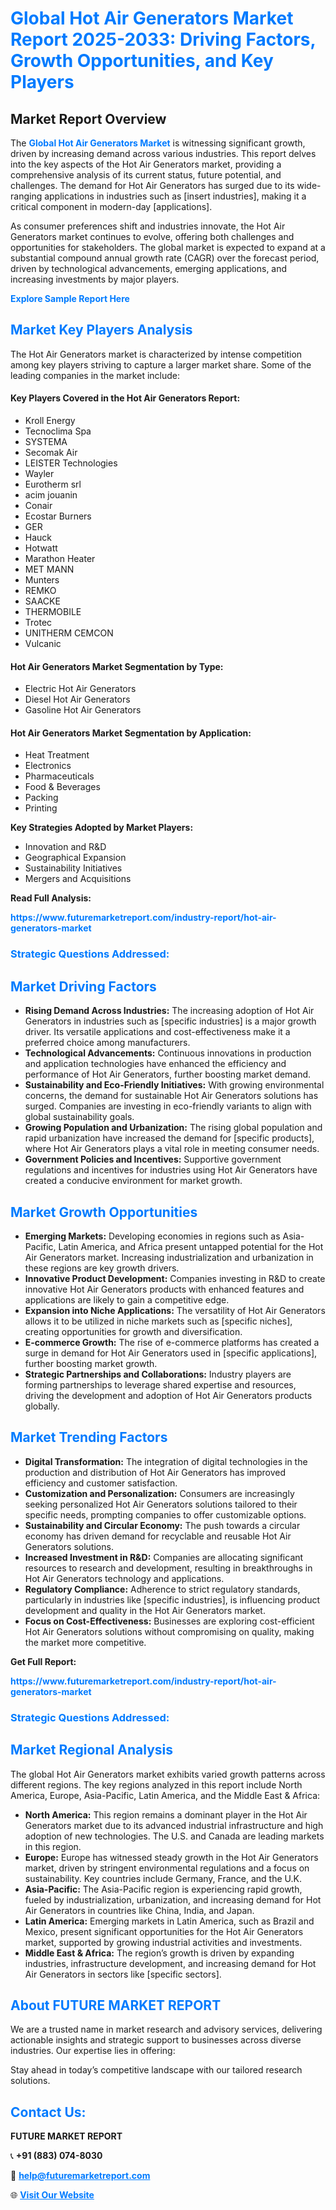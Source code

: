 <h1 style="color: #007BFF;">Global Hot Air Generators Market Report 2025-2033: Driving Factors, Growth Opportunities, and Key Players</h1>

<section id="overview">
<h2>Market Report Overview</h2>
<p>The <a href="https://www.futuremarketreport.com/industry-report/hot-air-generators-market" style="color: #007BFF; text-decoration: none;"><strong>Global Hot Air Generators Market</strong></a> is witnessing significant growth, driven by increasing demand across various industries. This report delves into the key aspects of the Hot Air Generators market, providing a comprehensive analysis of its current status, future potential, and challenges. The demand for Hot Air Generators has surged due to its wide-ranging applications in industries such as [insert industries], making it a critical component in modern-day [applications].</p>
<p>As consumer preferences shift and industries innovate, the Hot Air Generators market continues to evolve, offering both challenges and opportunities for stakeholders. The global market is expected to expand at a substantial compound annual growth rate (CAGR) over the forecast period, driven by technological advancements, emerging applications, and increasing investments by major players.</p>
</section>

<section id="overview">
<p><a href="https://www.futuremarketreport.com/request-sample/reportId=83047" style="color: #007BFF; text-decoration: none;"><strong>Explore Sample Report Here</strong></a></p>
</section>

<section id="key-players">
<h2 style="color: #007BFF;">Market Key Players Analysis</h2>
<p>The Hot Air Generators market is characterized by intense competition among key players striving to capture a larger market share. Some of the leading companies in the market include:</p>
<h4>Key Players Covered in the Hot Air Generators Report:</h4>
<ul><li>Kroll Energy</li><li>Tecnoclima Spa</li><li>SYSTEMA</li><li>Secomak Air</li><li>LEISTER Technologies</li><li>Wayler</li><li>Eurotherm srl</li><li>acim jouanin</li><li>Conair</li><li>Ecostar Burners</li><li>GER</li><li>Hauck</li><li>Hotwatt</li><li>Marathon Heater</li><li>MET MANN</li><li>Munters</li><li>REMKO</li><li>SAACKE</li><li>THERMOBILE</li><li>Trotec</li><li>UNITHERM CEMCON</li><li>Vulcanic</li></ul>
<h4>Hot Air Generators Market Segmentation by Type:</h4>
<ul><li>Electric Hot Air Generators</li><li>Diesel Hot Air Generators</li><li>Gasoline Hot Air Generators</li></ul>

<h4>Hot Air Generators Market Segmentation by Application:</h4>
<ul><li>Heat Treatment</li><li>Electronics</li><li>Pharmaceuticals</li><li>Food &amp; Beverages</li><li>Packing</li><li>Printing</li></ul>
<p><strong>Key Strategies Adopted by Market Players:</strong></p>
<ul>
<li>Innovation and R&D</li>
<li>Geographical Expansion</li>
<li>Sustainability Initiatives</li>
<li>Mergers and Acquisitions</li>
</ul>
</section>

<section>
<p><strong>Read Full Analysis: </strong></p><a href="https://www.futuremarketreport.com/industry-report/hot-air-generators-market" style="color: #007BFF; text-decoration: none;"><strong>https://www.futuremarketreport.com/industry-report/hot-air-generators-market</strong></a>
<h3 style="color: #007BFF;">Strategic Questions Addressed:</h3>
</section>

<section id="driving-factors">
<h2 style="color: #007BFF;">Market Driving Factors</h2>
<ul>
<li><strong>Rising Demand Across Industries:</strong> The increasing adoption of Hot Air Generators in industries such as [specific industries] is a major growth driver. Its versatile applications and cost-effectiveness make it a preferred choice among manufacturers.</li>
<li><strong>Technological Advancements:</strong> Continuous innovations in production and application technologies have enhanced the efficiency and performance of Hot Air Generators, further boosting market demand.</li>
<li><strong>Sustainability and Eco-Friendly Initiatives:</strong> With growing environmental concerns, the demand for sustainable Hot Air Generators solutions has surged. Companies are investing in eco-friendly variants to align with global sustainability goals.</li>
<li><strong>Growing Population and Urbanization:</strong> The rising global population and rapid urbanization have increased the demand for [specific products], where Hot Air Generators plays a vital role in meeting consumer needs.</li>
<li><strong>Government Policies and Incentives:</strong> Supportive government regulations and incentives for industries using Hot Air Generators have created a conducive environment for market growth.</li>
</ul>
</section>

<section id="growth-opportunities">
<h2 style="color: #007BFF;">Market Growth Opportunities</h2>
<ul>
<li><strong>Emerging Markets:</strong> Developing economies in regions such as Asia-Pacific, Latin America, and Africa present untapped potential for the Hot Air Generators market. Increasing industrialization and urbanization in these regions are key growth drivers.</li>
<li><strong>Innovative Product Development:</strong> Companies investing in R&D to create innovative Hot Air Generators products with enhanced features and applications are likely to gain a competitive edge.</li>
<li><strong>Expansion into Niche Applications:</strong> The versatility of Hot Air Generators allows it to be utilized in niche markets such as [specific niches], creating opportunities for growth and diversification.</li>
<li><strong>E-commerce Growth:</strong> The rise of e-commerce platforms has created a surge in demand for Hot Air Generators used in [specific applications], further boosting market growth.</li>
<li><strong>Strategic Partnerships and Collaborations:</strong> Industry players are forming partnerships to leverage shared expertise and resources, driving the development and adoption of Hot Air Generators products globally.</li>
</ul>
</section>

<section id="trending-factors">
<h2 style="color: #007BFF;">Market Trending Factors</h2>
<ul>
<li><strong>Digital Transformation:</strong> The integration of digital technologies in the production and distribution of Hot Air Generators has improved efficiency and customer satisfaction.</li>
<li><strong>Customization and Personalization:</strong> Consumers are increasingly seeking personalized Hot Air Generators solutions tailored to their specific needs, prompting companies to offer customizable options.</li>
<li><strong>Sustainability and Circular Economy:</strong> The push towards a circular economy has driven demand for recyclable and reusable Hot Air Generators solutions.</li>
<li><strong>Increased Investment in R&D:</strong> Companies are allocating significant resources to research and development, resulting in breakthroughs in Hot Air Generators technology and applications.</li>
<li><strong>Regulatory Compliance:</strong> Adherence to strict regulatory standards, particularly in industries like [specific industries], is influencing product development and quality in the Hot Air Generators market.</li>
<li><strong>Focus on Cost-Effectiveness:</strong> Businesses are exploring cost-efficient Hot Air Generators solutions without compromising on quality, making the market more competitive.</li>
</ul>
</section>

<section>
<p><strong>Get Full Report: </strong></p><a href="https://www.futuremarketreport.com/industry-report/hot-air-generators-market" style="color: #007BFF; text-decoration: none;"><strong>https://www.futuremarketreport.com/industry-report/hot-air-generators-market</strong></a>
<h3 style="color: #007BFF;">Strategic Questions Addressed:</h3>
</section>


<section id="regional-analysis">
<h2 style="color: #007BFF;">Market Regional Analysis</h2>
<p>The global Hot Air Generators market exhibits varied growth patterns across different regions. The key regions analyzed in this report include North America, Europe, Asia-Pacific, Latin America, and the Middle East & Africa:</p>
<ul>
<li><strong>North America:</strong> This region remains a dominant player in the Hot Air Generators market due to its advanced industrial infrastructure and high adoption of new technologies. The U.S. and Canada are leading markets in this region.</li>
<li><strong>Europe:</strong> Europe has witnessed steady growth in the Hot Air Generators market, driven by stringent environmental regulations and a focus on sustainability. Key countries include Germany, France, and the U.K.</li>
<li><strong>Asia-Pacific:</strong> The Asia-Pacific region is experiencing rapid growth, fueled by industrialization, urbanization, and increasing demand for Hot Air Generators in countries like China, India, and Japan.</li>
<li><strong>Latin America:</strong> Emerging markets in Latin America, such as Brazil and Mexico, present significant opportunities for the Hot Air Generators market, supported by growing industrial activities and investments.</li>
<li><strong>Middle East & Africa:</strong> The region’s growth is driven by expanding industries, infrastructure development, and increasing demand for Hot Air Generators in sectors like [specific sectors].</li>
</ul>
</section>

<footer>
<h2 style="color: #007BFF;">About FUTURE MARKET REPORT</h2>
<p>We are a trusted name in market research and advisory services, delivering actionable insights and strategic support to businesses across diverse industries. Our expertise lies in offering:</p>

<p>Stay ahead in today’s competitive landscape with our tailored research solutions.</p>

<h2 style="color: #007BFF;">Contact Us:</h2>
<p><strong>FUTURE MARKET REPORT</strong></p>
<p>📞 <strong>+91 (883) 074-8030</strong></p>
<p>📧 <strong><a href="mailto:help@futuremarketreport.com" style="color: #007BFF;">help@futuremarketreport.com</a></strong></p>
<p>🌐 <strong><a href="https://www.futuremarketreport.com/" style="color: #007BFF;">Visit Our Website</a></strong></p>
</footer>